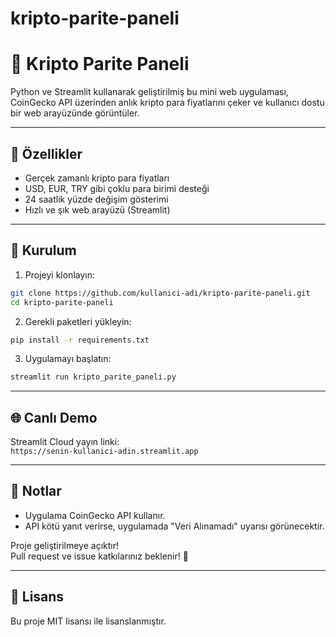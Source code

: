 # kripto-parite-paneli
# 💸 Kripto Parite Paneli

Python ve Streamlit kullanarak geliştirilmiş bu mini web uygulaması, CoinGecko API üzerinden anlık kripto para fiyatlarını çeker ve kullanıcı dostu bir web arayüzünde görüntüler.

---

## 🚀 Özellikler

- Gerçek zamanlı kripto para fiyatları
- USD, EUR, TRY gibi çoklu para birimi desteği
- 24 saatlik yüzde değişim gösterimi
- Hızlı ve şık web arayüzü (Streamlit)

---

## 🔧 Kurulum

1. Projeyi klonlayın:

```bash
git clone https://github.com/kullanici-adi/kripto-parite-paneli.git
cd kripto-parite-paneli
```

2. Gerekli paketleri yükleyin:

```bash
pip install -r requirements.txt
```

3. Uygulamayı başlatın:

```bash
streamlit run kripto_parite_paneli.py
```

---

## 🌐 Canlı Demo

Streamlit Cloud yayın linki:  
`https://senin-kullanici-adin.streamlit.app`

---

## 📌 Notlar

- Uygulama CoinGecko API kullanır.
- API kötü yanıt verirse, uygulamada "Veri Alınamadı" uyarısı görünecektir.

Proje geliştirilmeye açıktır!  
Pull request ve issue katkılarınız beklenir! 🚀

---

## 📅 Lisans

Bu proje MIT lisansı ile lisanslanmıştır.

